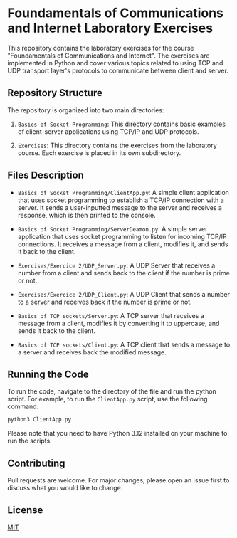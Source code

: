 # Foundamentals of Communications and Internet Laboratory Exercises

This repository contains the laboratory exercises for the course "Foundamentals of Communications and Internet". The exercises are implemented in Python and cover various topics related to using TCP and UDP transport layer's protocols to communicate between client and server.

## Repository Structure

The repository is organized into two main directories:

1. `Basics of Socket Programming`: This directory contains basic examples of client-server applications using TCP/IP and UDP protocols.

2. `Exercises`: This directory contains the exercises from the laboratory course. Each exercise is placed in its own subdirectory.

## Files Description

- `Basics of Socket Programming/ClientApp.py`: A simple client application that uses socket programming to establish a TCP/IP connection with a server. It sends a user-inputted message to the server and receives a response, which is then printed to the console.

- `Basics of Socket Programming/ServerDeamon.py`: A simple server application that uses socket programming to listen for incoming TCP/IP connections. It receives a message from a client, modifies it, and sends it back to the client.

- `Exercises/Exercice 2/UDP_Server.py`: A UDP Server that receives a number from a client and sends back to the client if the number is prime or not.

- `Exercises/Exercice 2/UDP_Client.py`: A UDP Client that sends a number to a server and receives back if the number is prime or not.

- `Basics of TCP sockets/Server.py`: A TCP server that receives a message from a client, modifies it by converting it to uppercase, and sends it back to the client.

- `Basics of TCP sockets/Client.py`: A TCP client that sends a message to a server and receives back the modified message.

## Running the Code

To run the code, navigate to the directory of the file and run the python script. For example, to run the `ClientApp.py` script, use the following command:

```bash
python3 ClientApp.py
```

Please note that you need to have Python 3.12 installed on your machine to run the scripts.

## Contributing

Pull requests are welcome. For major changes, please open an issue first to discuss what you would like to change.

## License

[MIT](https://choosealicense.com/licenses/mit/)
